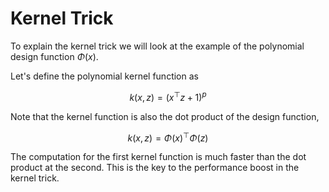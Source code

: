 #  Kernel Trick

To explain the kernel trick we will look at the example of the polynomial design function $\Phi(x)$.

Let's define the polynomial kernel function as

$$
k(x, z) = (x^\top z + 1)^p
$$

Note that the kernel function is also the dot product of the design function,

$$
k(x, z) = \Phi(x)^\top  \Phi(z)
$$

The computation for the first kernel function is much faster than the dot product at the second. This is the key to the performance boost in the kernel trick.